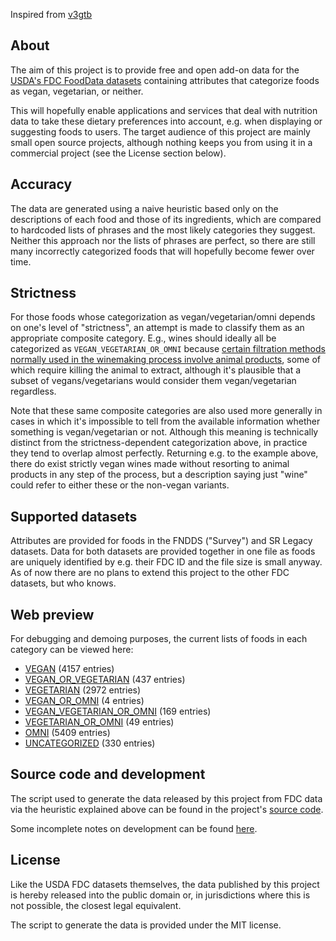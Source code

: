 Inspired from [v3gtb](https://github.com/v3gtb/fooddata-vegattributes/)

## About

The aim of this project is to provide free and open add-on data for the
[USDA's FDC FoodData datasets](https://fdc.nal.usda.gov/download-datasets.html)
containing attributes that categorize foods as vegan, vegetarian, or neither.

This will hopefully enable applications and services that deal with nutrition
data to take these dietary preferences into account, e.g. when displaying or
suggesting foods to users. The target audience of this project are mainly small
open source projects, although nothing keeps you from using it in a commercial
project (see the License section below).

## Accuracy

The data are generated using a naive heuristic based only on the descriptions
of each food and those of its ingredients, which are compared to hardcoded
lists of phrases and the most likely categories they suggest. Neither this
approach nor the lists of phrases are perfect, so there are still many
incorrectly categorized foods that will hopefully become fewer over time.

## Strictness

For those foods whose categorization as vegan/vegetarian/omni depends on one's
level of "strictness", an attempt is made to classify them as an appropriate
composite category. E.g., wines should ideally all be categorized as
`VEGAN_VEGETARIAN_OR_OMNI` because [certain filtration methods normally used in
the winemaking process involve animal
products](https://www.peta.org/about-peta/faq/is-wine-vegan/), some of which
require killing the animal to extract, although it's plausible that a subset of
vegans/vegetarians would consider them vegan/vegetarian regardless.

Note that these same composite categories are also used more generally in cases
in which it's impossible to tell from the available information whether
something is vegan/vegetarian or not. Although this meaning is technically
distinct from the strictness-dependent categorization above, in practice they
tend to overlap almost perfectly. Returning e.g. to the example above, there do
exist strictly vegan wines made without resorting to animal products in any
step of the process, but a description saying just "wine" could refer to either
these or the non-vegan variants.

## Supported datasets

Attributes are provided for foods in the FNDDS ("Survey") and SR Legacy
datasets. Data for both datasets are provided together in one file as foods are
uniquely identified by e.g. their FDC ID and the file size is small anyway. As
of now there are no plans to extend this project to the other FDC datasets, but
who knows.

## Web preview

For debugging and demoing purposes, the current lists of foods in each category
can be viewed here:

- [VEGAN](category-lists/vegan) (4157 entries)
- [VEGAN_OR_VEGETARIAN](category-lists/vegan-or-vegetarian) (437 entries)
- [VEGETARIAN](category-lists/vegetarian) (2972 entries)
- [VEGAN_OR_OMNI](category-lists/vegan-or-omni) (4 entries)
- [VEGAN_VEGETARIAN_OR_OMNI](category-lists/vegan-vegetarian-or-omni) (169 entries)
- [VEGETARIAN_OR_OMNI](category-lists/vegetarian-or-omni) (49 entries)
- [OMNI](category-lists/omni) (5409 entries)
- [UNCATEGORIZED](category-lists/uncategorized) (330 entries)


## Source code and development

The script used to generate the data released by this project from FDC data via
the heuristic explained above can be found in the project's
[source code](https://github.com/c0d3d3v/food-categorizer).

Some incomplete notes on development can be found [here](dev-notes.html).

## License

Like the USDA FDC datasets themselves, the data published by this project is
hereby released into the public domain or, in jurisdictions where this is not
possible, the closest legal equivalent.

The script to generate the data is provided under the MIT license.
